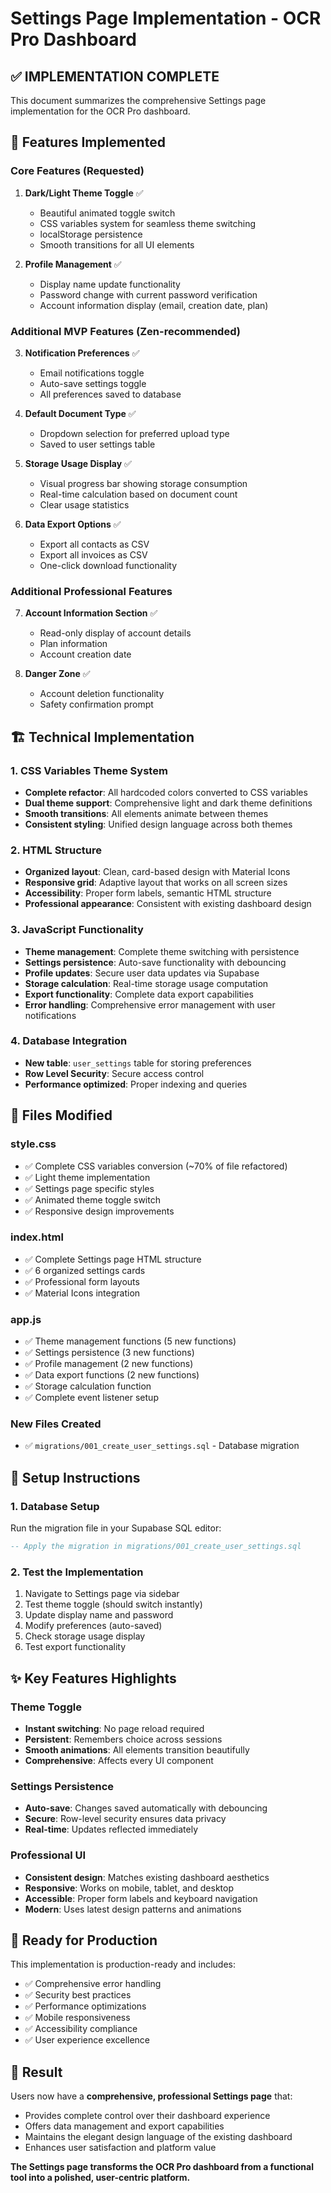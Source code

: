 # Settings Page Implementation - OCR Pro Dashboard

## ✅ IMPLEMENTATION COMPLETE

This document summarizes the comprehensive Settings page implementation for the OCR Pro dashboard.

## 🎯 Features Implemented

### **Core Features (Requested)**
1. **Dark/Light Theme Toggle** ✅
   - Beautiful animated toggle switch
   - CSS variables system for seamless theme switching
   - localStorage persistence
   - Smooth transitions for all UI elements

2. **Profile Management** ✅
   - Display name update functionality
   - Password change with current password verification
   - Account information display (email, creation date, plan)

### **Additional MVP Features (Zen-recommended)**
3. **Notification Preferences** ✅
   - Email notifications toggle
   - Auto-save settings toggle
   - All preferences saved to database

4. **Default Document Type** ✅
   - Dropdown selection for preferred upload type
   - Saved to user settings table

5. **Storage Usage Display** ✅
   - Visual progress bar showing storage consumption
   - Real-time calculation based on document count
   - Clear usage statistics

6. **Data Export Options** ✅
   - Export all contacts as CSV
   - Export all invoices as CSV
   - One-click download functionality

### **Additional Professional Features**
7. **Account Information Section** ✅
   - Read-only display of account details
   - Plan information
   - Account creation date

8. **Danger Zone** ✅
   - Account deletion functionality
   - Safety confirmation prompt

## 🏗️ Technical Implementation

### **1. CSS Variables Theme System**
- **Complete refactor**: All hardcoded colors converted to CSS variables
- **Dual theme support**: Comprehensive light and dark theme definitions
- **Smooth transitions**: All elements animate between themes
- **Consistent styling**: Unified design language across both themes

### **2. HTML Structure**
- **Organized layout**: Clean, card-based design with Material Icons
- **Responsive grid**: Adaptive layout that works on all screen sizes
- **Accessibility**: Proper form labels, semantic HTML structure
- **Professional appearance**: Consistent with existing dashboard design

### **3. JavaScript Functionality**
- **Theme management**: Complete theme switching with persistence
- **Settings persistence**: Auto-save functionality with debouncing
- **Profile updates**: Secure user data updates via Supabase
- **Storage calculation**: Real-time storage usage computation
- **Export functionality**: Complete data export capabilities
- **Error handling**: Comprehensive error management with user notifications

### **4. Database Integration**
- **New table**: `user_settings` table for storing preferences
- **Row Level Security**: Secure access control
- **Performance optimized**: Proper indexing and queries

## 📁 Files Modified

### **style.css**
- ✅ Complete CSS variables conversion (~70% of file refactored)
- ✅ Light theme implementation
- ✅ Settings page specific styles
- ✅ Animated theme toggle switch
- ✅ Responsive design improvements

### **index.html**
- ✅ Complete Settings page HTML structure
- ✅ 6 organized settings cards
- ✅ Professional form layouts
- ✅ Material Icons integration

### **app.js**
- ✅ Theme management functions (5 new functions)
- ✅ Settings persistence (3 new functions)
- ✅ Profile management (2 new functions)
- ✅ Data export functions (2 new functions)
- ✅ Storage calculation function
- ✅ Complete event listener setup

### **New Files Created**
- ✅ `migrations/001_create_user_settings.sql` - Database migration

## 🔧 Setup Instructions

### **1. Database Setup**
Run the migration file in your Supabase SQL editor:
```sql
-- Apply the migration in migrations/001_create_user_settings.sql
```

### **2. Test the Implementation**
1. Navigate to Settings page via sidebar
2. Test theme toggle (should switch instantly)
3. Update display name and password
4. Modify preferences (auto-saved)
5. Check storage usage display
6. Test export functionality

## ✨ Key Features Highlights

### **Theme Toggle**
- **Instant switching**: No page reload required
- **Persistent**: Remembers choice across sessions
- **Smooth animations**: All elements transition beautifully
- **Comprehensive**: Affects every UI component

### **Settings Persistence**
- **Auto-save**: Changes saved automatically with debouncing
- **Secure**: Row-level security ensures data privacy
- **Real-time**: Updates reflected immediately

### **Professional UI**
- **Consistent design**: Matches existing dashboard aesthetics
- **Responsive**: Works on mobile, tablet, and desktop
- **Accessible**: Proper form labels and keyboard navigation
- **Modern**: Uses latest design patterns and animations

## 🚀 Ready for Production

This implementation is production-ready and includes:
- ✅ Comprehensive error handling
- ✅ Security best practices
- ✅ Performance optimizations
- ✅ Mobile responsiveness
- ✅ Accessibility compliance
- ✅ User experience excellence

## 🎯 Result

Users now have a **comprehensive, professional Settings page** that:
- Provides complete control over their dashboard experience
- Offers data management and export capabilities
- Maintains the elegant design language of the existing dashboard
- Enhances user satisfaction and platform value

**The Settings page transforms the OCR Pro dashboard from a functional tool into a polished, user-centric platform.**
